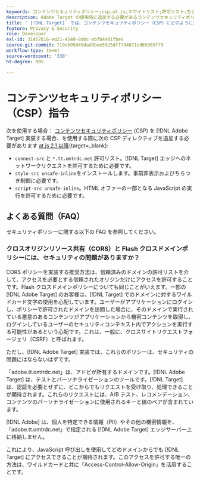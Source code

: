 ```yaml
---
keywords: コンテンツセキュリティポリシー;csp;at.js;ホワイトリスト;許可リスト;ちらつき;事前非表示;事前非表示;事前非表示
description: Adobe Target の使用時に追加する必要があるコンテンツセキュリティポリシー（CSP）指令について説明します。
title: ' [!DNL Target]  では、コンテンツセキュリティポリシー（CSP）にどのように対応しますか？'
feature: Privacy & Security
role: Developer
exl-id: 31457b16-ed21-4540-8d0c-abfb49d1fbe9
source-git-commit: 719eb95049dad3bee5925dff794871cd65969f79
workflow-type: tm+mt
source-wordcount: '338'
ht-degree: 90%

---
```


# コンテンツセキュリティポリシー（CSP）指令

次を使用する場合： [コンテンツセキュリティポリシー](https://en.wikipedia.org/wiki/Content_Security_Policy) (CSP) を [!DNL Adobe Target] 実装する場合、を使用する際に次の CSP ディレクティブを追加する必要があります [at.js 2.1 以降](https://developer.adobe.com/target/implement/client-side/atjs/target-atjs-versions/){target=_blank}:

* `connect-src` と `*.tt.omtrdc.net` 許可リスト。[!DNL Target] エッジへのネットワークリクエストを許可するために必要です。
* `style-src unsafe-inline`をインストールします。事前非表示およびちらつき制御に必要です。
* `script-src unsafe-inline`。HTML オファーの一部となる JavaScript の実行を許可するために必要です。

## よくある質問（FAQ）

セキュリティポリシーに関する以下の FAQ を参照してください。

### クロスオリジンリソース共有（CORS）と Flash クロスドメインポリシーには、セキュリティの問題がありますか？

CORS ポリシーを実装する推奨方法は、信頼済みのドメインの許可リストを介して、アクセスを必要とする信頼されたオリジンだけにアクセスを許可することです。Flash クロスドメインポリシーについても同じことがいえます。一部の [!DNL Adobe Target] のお客様は、[!DNL Target] でのドメインに対するワイルドカード文字の使用を心配しています。ユーザーがアプリケーションにログインし、ポリシーで許可されたドメインを訪問した場合に、そのドメインで実行されている悪意のあるコンテンツがアプリケーションから機密コンテンツを取得し、ログインしているユーザーのセキュリティコンテキスト内でアクションを実行する可能性があるという心配です。これは、一般に、クロスサイトリクエストフォージェリ（CSRF）と呼ばれます。

ただし、[!DNL Adobe Target] 実装では、これらのポリシーは、セキュリティの問題にはならないはずです。

「adobe.tt.omtrdc.net」は、アドビが所有するドメインです。[!DNL Adobe Target] は、テストとパーソナライゼーションのツールです。[!DNL Target] は、認証を必要とせずに、どこからでもリクエストを受け取り、処理できることが期待されます。これらのリクエストには、A/B テスト、レコメンデーション、コンテンツのパーソナライゼーションに使用されるキーと値のペアが含まれています。

[!DNL Adobe] は、個人を特定できる情報（PII）やその他の機密情報を、「adobe.tt.omtrdc.net」で指定される [!DNL Adobe Target] エッジサーバー上に格納しません。

これにより、JavaScript 呼び出しを使用してどのドメインからでも [!DNL Target] にアクセスできることが期待されます。このアクセスを許可する唯一の方法は、ワイルドカードと共に「Access-Control-Allow-Origin」を活用することです。
